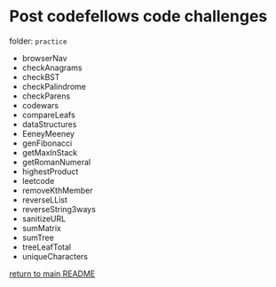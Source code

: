 # Post codefellows code challenges

folder: `practice`

- browserNav
- checkAnagrams
- checkBST
- checkPalindrome
- checkParens
- codewars
- compareLeafs
- dataStructures
- EeneyMeeney
- genFibonacci
- getMaxInStack
- getRomanNumeral
- highestProduct
- leetcode
- removeKthMember
- reverseLList
- reverseString3ways
- sanitizeURL
- sumMatrix
- sumTree
- treeLeafTotal
- uniqueCharacters

[return to main README](https://github.com/astrokd/data-structures-and-algorithms/blob/master/README.md)
